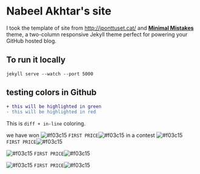 # Nabeel Akhtar's site

I took the template of site from http://jponttuset.cat/ and **[Minimal Mistakes](http://mmistakes.github.io/minimal-mistakes)** theme, a two-column responsive Jekyll theme perfect for powering your GitHub hosted blog. 

## To run it locally
```
jekyll serve --watch --port 5000
```


## testing colors in Github
```diff
+ this will be highlighted in green
- this will be highlighted in red
```

This is ```diff + in-line``` coloring. 

we have won ![#f03c15](https://placehold.it/15/f03c15/000000?text=+) `FIRST PRICE`![#f03c15](https://placehold.it/15/f03c15/000000?text=+) in a contest
![#f03c15](https://placehold.it/15/f03c15/000000?text=-) `FIRST PRICE`![#f03c15](https://placehold.it/15/f03c15/000000?text=+)

![#f03c15](https://placehold.it/15/f03c15/000000?text=+) `FIRST PRICE`![#f03c15](https://placehold.it/15/f03c15/000000?text=+)

![#f03c15](https://placehold.it/15/f03c15/000000?text=+) `FIRST PRICE`![#f03c15](https://placehold.it/15/f03c15/000000?text=+)


